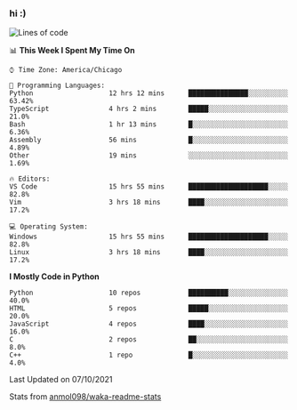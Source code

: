 ### hi :)

<!--START_SECTION:waka-->
![Lines of code](https://img.shields.io/badge/From%20Hello%20World%20I%27ve%20Written-886282%20lines%20of%20code-blue)

📊 **This Week I Spent My Time On** 

```text
⌚︎ Time Zone: America/Chicago

💬 Programming Languages: 
Python                   12 hrs 12 mins      ███████████████░░░░░░░░░░   63.42% 
TypeScript               4 hrs 2 mins        █████░░░░░░░░░░░░░░░░░░░░   21.0% 
Bash                     1 hr 13 mins        █░░░░░░░░░░░░░░░░░░░░░░░░   6.36% 
Assembly                 56 mins             █░░░░░░░░░░░░░░░░░░░░░░░░   4.89% 
Other                    19 mins             ░░░░░░░░░░░░░░░░░░░░░░░░░   1.69%

🔥 Editors: 
VS Code                  15 hrs 55 mins      ████████████████████░░░░░   82.8% 
Vim                      3 hrs 18 mins       ████░░░░░░░░░░░░░░░░░░░░░   17.2%

💻 Operating System: 
Windows                  15 hrs 55 mins      ████████████████████░░░░░   82.8% 
Linux                    3 hrs 18 mins       ████░░░░░░░░░░░░░░░░░░░░░   17.2%

```

**I Mostly Code in Python** 

```text
Python                   10 repos            ██████████░░░░░░░░░░░░░░░   40.0% 
HTML                     5 repos             █████░░░░░░░░░░░░░░░░░░░░   20.0% 
JavaScript               4 repos             ████░░░░░░░░░░░░░░░░░░░░░   16.0% 
C                        2 repos             ██░░░░░░░░░░░░░░░░░░░░░░░   8.0% 
C++                      1 repo              █░░░░░░░░░░░░░░░░░░░░░░░░   4.0%

```



 Last Updated on 07/10/2021
<!--END_SECTION:waka-->

Stats from [anmol098/waka-readme-stats](https://github.com/anmol098/waka-readme-stats)